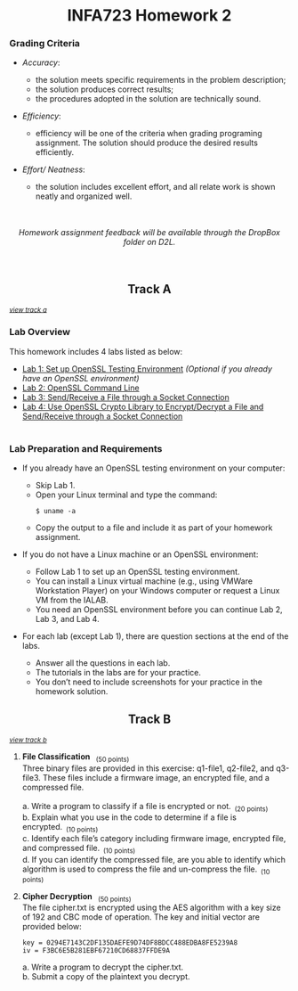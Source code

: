 <h1 align="center"> INFA723 Homework 2 </h1>

<h3> Grading Criteria </h3>

- <i>Accuracy</i>:    
    - the solution meets specific requirements in the problem description;
    - the solution produces correct results; 
    - the procedures adopted in the solution are technically sound. 

- <i>Efficiency</i>:
    - efficiency will be one of the criteria when grading programing assignment. The solution should produce the desired results efficiently. 

- <i>Effort/ Neatness</i>:
    - the solution includes excellent effort, and all relate work is shown neatly and organized well. 

<div align="center">
    <br><br><i>Homework assignment feedback will be available through the DropBox folder on D2L.</i> 
</div>
<br><br>

<h2 align="center"> Track A <br></h2>

<i><sub> [view track a](https://github.com/KieraConway/INFA723/tree/main/HW2/Track%20A) </sub></i>

<h3> Lab Overview </h3>

This homework includes 4 labs listed as below:
- [Lab 1: Set up OpenSSL Testing Environment](https://github.com/KieraConway/INFA723/tree/main/HW2/Track%20A/Lab1) <i>(Optional if you already have an OpenSSL environment)</i>
- [Lab 2: OpenSSL Command Line](https://github.com/KieraConway/INFA723/tree/main/HW2/Track%20A/Lab2)
- [Lab 3: Send/Receive a File through a Socket Connection](https://github.com/KieraConway/INFA723/tree/main/HW2/Track%20A/Lab3)
- [Lab 4: Use OpenSSL Crypto Library to Encrypt/Decrypt a File and Send/Receive through a Socket Connection](https://github.com/KieraConway/INFA723/tree/main/HW2/Track%20A/Lab4)
<br><br>


<h3> Lab Preparation and Requirements </h3>

- If you already have an OpenSSL testing environment on your computer:
  - Skip Lab 1.
  - Open your Linux terminal and type the command:
    ```
    $ uname -a
    ```
  - Copy the output to a file and include it as part of your homework assignment.

- If you do not have a Linux machine or an OpenSSL environment:
  - Follow Lab 1 to set up an OpenSSL testing environment.
  - You can install a Linux virtual machine (e.g., using VMWare Workstation Player) on your Windows computer or request a Linux VM from the IALAB.
  - You need an OpenSSL environment before you can continue Lab 2, Lab 3, and Lab 4.

- For each lab (except Lab 1), there are question sections at the end of the labs. 
  - Answer all the questions in each lab.
  - The tutorials in the labs are for your practice.
  - You don’t need to include screenshots for your practice in the homework solution.
 

<h2 align="center"> Track B <br></h2>

<i><sub> [view track b](https://github.com/KieraConway/INFA723/tree/main/HW2/Track%20B) </sub></i>

1. <b>File Classification</b> <sub>&nbsp;&nbsp;(50 points)</sub> <br>  Three binary files are provided in this exercise: q1-file1, q2-file2, and q3-file3. These files include a firmware image, an encrypted file, and a compressed file.<br><br>
  a. Write a program to classify if a file is encrypted or not.<sub>&nbsp;&nbsp;(20 points)</sub><br>
  b. Explain what you use in the code to determine if a file is encrypted.<sub>&nbsp;&nbsp;(10 points)</sub><br>
  c. Identify each file’s category including firmware image, encrypted file, and compressed file.<sub>&nbsp;&nbsp;(10 points)</sub><br>
  d. If you can identify the compressed file, are you able to identify which algorithm is used to compress the file and un-compress the file.<sub>&nbsp;&nbsp;(10 points)</sub><br>

2. <b>Cipher Decryption</b> <sub>&nbsp;&nbsp;(50 points)</sub> <br> The file cipher.txt is encrypted using the AES algorithm with a key size of 192 and CBC mode of operation. The key and initial vector are provided below:
    ```
    key = 0294E7143C2DF135DAEFE9D74DF8BDCC488EDBA8FE5239A8
    iv = F3BC6E5B281EBF67210CD68837FFDE9A
    ```
      a. Write a program to decrypt the cipher.txt. <br>
      b. Submit a copy of the plaintext you decrypt.<br>
